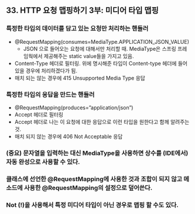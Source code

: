 ## 33. HTTP 요청 맵핑하기 3부: 미디어 타입 맵핑
### 특정한 타입의 데이터를 담고 있는 요청만 처리하는 핸들러
 * @RequestMapping(consumes=MediaType.APPLICATION_JSON_VALUE)
   - JSON 으로 들어오는 요청에 대해서만 처리할 때. MediaType은 스프링 프레임웍에서 제공해주는 static value들을 가지고 있음.
 * Content-Type 헤더로 필터링. 위에 명시해준 타입이 Content-type 헤더에 들어있을 경우에 처리하겠다가 됨.
 * 매치 되는 않는 경우에 415 Unsupported Media Type 응답


### 특정한 타입의 응답을 만드는 핸들러
 * @RequestMapping(produces=”application/json”)
 * Accept 헤더로 필터링
 * Accept 헤더로 나는 이 요청에 대한 응답으로 이런 타입을 원한다고 함께 알려주는 것.
 * 매치 되지 않는 경우에 406 Not Acceptable 응답

### (중요) 문자열을 입력하는 대신 MediaType을 사용하면 상수를 (IDE에서) 자동 완성으로 사용할 수 있다.

### 클래스에 선언한 @RequestMapping에 사용한 것과 조합이 되지 않고 메소드에 사용한 @RequestMapping의 설정으로 덮어쓴다.

### Not (!)을 사용해서 특정 미디어 타입이 아닌 경우로 맵핑 할 수도 있다.
